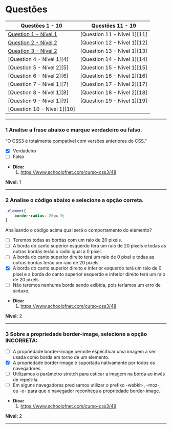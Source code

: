 # Questões

| Questões 1 - 10             | Questões 11 - 19            |
|-----------------------------|-----------------------------|
| [Question 1 - Nível 1][1]   | [Question 11 - Nível 1][11] |  
| [Question 2 - Nível 2][2]   | [Question 12 - Nível 1][12] |  
| [Question 3 - Nível 2][3]   | [Question 13 - Nível 1][13] |  
| [Question 4 - Nível 1][4]   | [Question 14 - Nível 1][14] |  
| [Question 5 - Nível 2][5]   | [Question 15 - Nível 1][15] |  
| [Question 6 - Nível 2][6]   | [Question 16 - Nível 2][16] |  
| [Question 7 - Nível 1][7]   | [Question 17 - Nível 2][17] |  
| [Question 8 - Nível 1][8]   | [Question 18 - Nível 2][18] |  
| [Question 9 - Nível 1][9]   | [Question 19 - Nível 1][19] |  
| [Question 10 - Nível 1][10] |                             |  

***

[1]:#1-analise-a-frase-abaixo-e-marque-verdadeiro-ou-falso

### 1 Analise a frase abaixo e marque verdadeiro ou falso.

"O CSS3 é totalmente compatível com versões anteriores do CSS."

- [x] Verdadeiro
- [ ] Falso

* **Dica:**
    1. <https://www.schoolofnet.com/curso-css3/48>

**Nível:** 1

***

[2]:#2-analise-o-código-abaixo-e-selecione-a-opção-correta

### 2 Analise o código abaixo e selecione a opção correta.

```css
.element{
    border-radius: 20px 0;
}
```

Analisando o código acima qual será o comportamento do elemento?

- [ ] Teremos todas as bordas com um raio de 20 pixels.
- [ ] A borda do canto superior esquerdo terá um raio de 20 pixels e todas as outras bordas terão o radio igual a 0 pixel.
- [ ] A borda do canto superior direito terá um raio de 0 pixel e todas as outras bordas terão um raio de 20 pixels.
- [x] A borda do canto superior direito e inferior esquerdo terá um raio de 0 pixel e a borda do canto superior esquerdo e inferior direito terá um raio de 20 pixels.
- [ ] Não teremos nenhuma borda sendo exibida, pois teríamos um erro de sintaxe.

* **Dica:**
    1. <https://www.schoolofnet.com/curso-css3/48> 

**Nível:** 2

***

[3]:#3-sobre-a-propriedade-border-image-selecione-a-opção-incorreta

### 3 Sobre a propriedade border-image, selecione a opção INCORRETA:

- [ ] A propriedade border-image permite especificar uma imagem a ser usada como borda em torno de um elemento.
- [x] A propriedade border-image é suportada nativamente por todos os navegadores.
- [ ] Utilizamos o parâmetro stretch para esticar a imagem na borda ao invés de repeti-la.
- [ ] Em alguns navegadores precisamos utilizar o prefixo -webkit-, -moz-, ou -o- para que o navegador reconheça a propriedade border-image.

* **Dica:**
    1. <https://www.schoolofnet.com/curso-css3/49> 

**Nível:** 2

***


